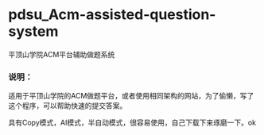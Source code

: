 # pdsu_Acm-assisted-question-system
平顶山学院ACM平台辅助做题系统

### 说明：

适用于平顶山学院的ACM做题平台，或者使用相同架构的网站，为了偷懒，写了这个程序，可以帮助快速的提交答案。

具有Copy模式，AI模式，半自动模式，很容易使用，自己下载下来琢磨一下。ok

